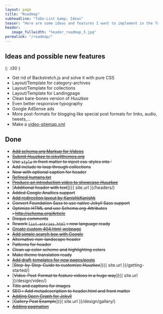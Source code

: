```yaml
---
layout: page
title: "Roadmap"
subheadline: "ToDo-List &amp; Ideas"
teaser: "Here are some ideas and features I want to implement in the future."
header:
   image_fullwidth: "header_roadmap_3.jpg"
permalink: "/roadmap/"
---
```


## Ideas and possible new features
{: .t30 }

* Get rid of Backstretch.js and solve it with pure CSS
* Layout/Template for category-archives
* Layout/Template for collections
* Layout/Template for Landingpage
* Clean bare-bones version of *Huuzkee*
* Even better responsive typography
* Google AdSense ads
* More post-formats for blogging like special post formats for links, audio, tweets,...
* Make a [video-sitemap.xml](https://support.google.com/webmasters/answer/80472?hl=en)



## Done

* [<s>Add schema.org Markup for Videos</s>](https://support.google.com/webmasters/answer/2413309?hl=en)
* [<s>Submit <em>Huuzkee</em> to jekyllthemes.org</s>](http://jekyllthemes.org/themes/feeling-responsive/)
* <s>Use `style` in front matter to inject css-styles into `<head></s>
* <s>Add include to loop through collections</s>
* <s>Now with optional caption for header</s>
* [<s>Refined humans.txt</s>](http://humanstxt.org/)
* [<s>Produce an introduction video to showcase *Huuzkee*</s>](https://www.youtube.com/embed/3b5zCFSmVvU)
* [<s>Additional header with text</s>]({{ site.url }}/headers/)
* <s>Added Google Analtics support</s>
* [<s>Add redirection layout by KanishkKanishk</s>](http://codingtips.kanishkkunal.in/redirects-jekyll-github-pages/)
* <s>Convert Foundation Sass to use native Jekyll Sass support</s>
* <s>Optimize HTML and use Schema.org-Attributes › http://schema.org/Article</s>
* <s>Disqus comments</s>
* <s>Rework `list-entries.html` › now language ready</s>
* [<s>Create custom 404.html-webpage</s>](https://help.github.com/articles/custom-404-pages/)
* [<s>Add simple search box with Google</s>](http://truongtx.me/2012/12/28/jekyll-create-simple-search-box/)
* <s>Alternative non-landscape header</s>
* <s>Patterns for header</s>
* <s>Clean up color scheme and highlighting colors</s>
* <s>Make theme translation ready</s>
* [<s>Add draft-templates for new pages/posts</s>](https://github.com/Phlow/feeling-responsive/tree/gh-pages/_drafts)
* [<s>Step-by-Step-Guide to customize *Huuzkee*</s>]({{ site.url }}/getting-started/)
* [<s>Video-Post-Format to feature videos in a huge way</s>]({{ site.url }}/design/video/)
* <s>Title and captions for images</s>
* <s>SEO › Add metadescription to header.html and front matter</s>
* [<s>Adding Open Graph for Jekyll</s>](https://gist.github.com/pathawks/1406355)
* [<s>Gallery Post Example</s>]({{ site.url }}/design/gallery/)
* [<s>Adding pagination</s>](http://jekyllrb.com/docs/pagination/)